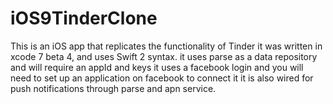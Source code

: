 # iOS9TinderClone
This is an iOS app that replicates the functionality of Tinder
it was written in xcode 7 beta 4, and uses Swift 2 syntax.
it uses parse as a data repository and will require an appId and keys
it uses a facebook login and you will need to set up an application on facebook to connect it
it is also wired for push notifications through parse and apn service.
